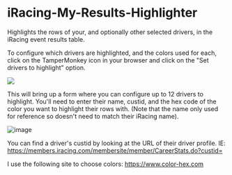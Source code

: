 # iRacing-My-Results-Highlighter
Highlights the rows of your, and optionally other selected drivers, in the iRacing event results table.

To configure which drivers are highlighted, and the colors used for each, click on the TamperMonkey icon in your browser and click on the "Set drivers to highlight" option. 

![](https://user-images.githubusercontent.com/658935/80257831-22475180-86c5-11ea-94be-57835d9e6bb5.png)

This will bring up a form where you can configure up to 12 drivers to highlight. You'll need to enter their name, custid, and the hex code of the color you want to highlight their rows with. (Note that the name only used for reference so doesn't need to match their iRacing name).

![image](https://user-images.githubusercontent.com/658935/80273149-429dfd00-8713-11ea-885a-78e158e79b8f.png)

You can find a driver's custid by looking at the URL of their driver profile. IE: https://members.iracing.com/membersite/member/CareerStats.do?custid=<this number>

I use the following site to choose colors: https://www.color-hex.com
